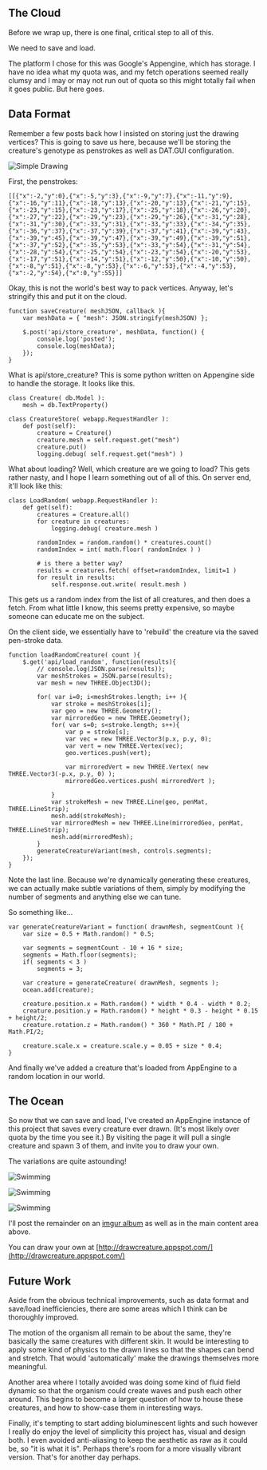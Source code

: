 ## The Cloud
Before we wrap up, there is one final, critical step to all of this.

We need to save and load.

The platform I chose for this was Google's Appengine, which has storage. I have no idea what my quota was, and my fetch operations seemed really clumsy and I may or may not run out of quota so this might totally fail when it goes public. But here goes.

## Data Format
Remember a few posts back how I insisted on storing just the drawing vertices? This is going to save us here, because we'll be storing the creature's genotype as penstrokes as well as DAT.GUI configuration.

![Simple Drawing](project_images/simpledrawing.png?raw=true "Simple Drawing")

First, the penstrokes:

```
[[{"x":-2,"y":0},{"x":-5,"y":3},{"x":-9,"y":7},{"x":-11,"y":9},{"x":-16,"y":11},{"x":-18,"y":13},{"x":-20,"y":13},{"x":-21,"y":15},{"x":-23,"y":15},{"x":-23,"y":17},{"x":-25,"y":18},{"x":-26,"y":20},{"x":-27,"y":22},{"x":-29,"y":23},{"x":-29,"y":26},{"x":-31,"y":28},{"x":-31,"y":30},{"x":-33,"y":31},{"x":-33,"y":33},{"x":-34,"y":35},{"x":-36,"y":37},{"x":-37,"y":39},{"x":-37,"y":41},{"x":-39,"y":43},{"x":-39,"y":45},{"x":-39,"y":47},{"x":-39,"y":49},{"x":-39,"y":51},{"x":-37,"y":52},{"x":-35,"y":53},{"x":-33,"y":54},{"x":-31,"y":54},{"x":-28,"y":54},{"x":-25,"y":54},{"x":-23,"y":54},{"x":-20,"y":53},{"x":-17,"y":51},{"x":-14,"y":51},{"x":-12,"y":50},{"x":-10,"y":50},{"x":-8,"y":51},{"x":-8,"y":53},{"x":-6,"y":53},{"x":-4,"y":53},{"x":-2,"y":54},{"x":0,"y":55}]]
```

Okay, this is not the world's best way to pack vertices. Anyway, let's stringify this and put it on the cloud.

```
function saveCreature( meshJSON, callback ){
	var meshData = { "mesh": JSON.stringify(meshJSON) };

	$.post('api/store_creature', meshData, function() {
		console.log('posted');
		console.log(meshData);
	});						    	
}
```

What is api/store_creature? This is some python written on Appengine side to handle the storage. It looks like this.

```
class Creature( db.Model ):
	mesh = db.TextProperty()

class CreatureStore( webapp.RequestHandler ):
	def post(self):
		creature = Creature()
		creature.mesh = self.request.get("mesh")
		creature.put()
		logging.debug( self.request.get("mesh") )
```

What about loading? Well, which creature are we going to load? This gets rather nasty, and I hope I learn something out of all of this. On server end, it'll look like this:

```
class LoadRandom( webapp.RequestHandler ):
	def get(self):
		creatures = Creature.all()
		for creature in creatures:			
			logging.debug( creature.mesh )

		randomIndex = random.random() * creatures.count()
		randomIndex = int( math.floor( randomIndex ) )
		
		# is there a better way?
		results = creatures.fetch( offset=randomIndex, limit=1 )
		for result in results:
			self.response.out.write( result.mesh )		
```

This gets us a random index from the list of all creatures, and then does a fetch. From what little I know, this seems pretty expensive, so maybe someone can educate me on the subject.

On the client side, we essentially have to 'rebuild' the creature via the saved pen-stroke data.

```
function loadRandomCreature( count ){	
	$.get('api/load_random', function(results){
		// console.log(JSON.parse(results));
		var meshStrokes = JSON.parse(results);
		var mesh = new THREE.Object3D();
		
		for( var i=0; i<meshStrokes.length; i++ ){
			var stroke = meshStrokes[i];
			var geo = new THREE.Geometry();	
			var mirroredGeo = new THREE.Geometry();
			for( var s=0; s<stroke.length; s++){
				var p = stroke[s];
				var vec = new THREE.Vector3(p.x, p.y, 0);
				var vert = new THREE.Vertex(vec);
				geo.vertices.push(vert);

				var mirroredVert = new THREE.Vertex( new THREE.Vector3(-p.x, p.y, 0) );
				mirroredGeo.vertices.push( mirroredVert );

			}
			var strokeMesh = new THREE.Line(geo, penMat, THREE.LineStrip);
			mesh.add(strokeMesh);
			var mirroredMesh = new THREE.Line(mirroredGeo, penMat, THREE.LineStrip);
			mesh.add(mirroredMesh);
		}
		generateCreatureVariant(mesh, controls.segments);
	});
}
```

Note the last line. Because we're dynamically generating these creatures, we can actually make subtle variations of them, simply by modifying the number of segments and anything else we can tune.

So something like...

```
var generateCreatureVariant = function( drawnMesh, segmentCount ){
	var size = 0.5 + Math.random() * 0.5;

	var segments = segmentCount - 10 + 16 * size;
	segments = Math.floor(segments);
	if( segments < 3 )
		segments = 3;

	var creature = generateCreature( drawnMesh, segments );
	ocean.add(creature);

	creature.position.x = Math.random() * width * 0.4 - width * 0.2;
	creature.position.y = Math.random() * height * 0.3 - height * 0.15 + height/2;
	creature.rotation.z = Math.random() * 360 * Math.PI / 180 + Math.PI/2;					

	creature.scale.x = creature.scale.y = 0.05 + size * 0.4;
}
```

And finally we've added a creature that's loaded from AppEngine to a random location in our world. 

## The Ocean
So now that we can save and load, I've created an AppEngine instance of this project that saves every creature ever drawn. (It's most likely over quota by the time you see it.) By visiting the page it will pull a single creature and spawn 3 of them, and invite you to draw your own.

The variations are quite astounding!

![Swimming](project_images/swimming.gif?raw=true "Swimming")

![Swimming](project_images/swimming2.gif?raw=true "Swimming")

![Swimming](project_images/swimming3.gif?raw=true "Swimming")

I'll post the remainder on an [imgur album](http://imgur.com/a/wcAvH) as well as in the main content area above.

You can draw your own at [http://drawcreature.appspot.com/](http://drawcreature.appspot.com/)

## Future Work
Aside from the obvious technical improvements, such as data format and save/load inefficiencies, there are some areas which I think can be thoroughly improved.

The motion of the organism all remain to be about the same, they're basically the same creatures with different skin. It would be interesting to apply some kind of physics to the drawn lines so that the shapes can bend and stretch. That would 'automatically' make the drawings themselves more meaningful. 

Another area where I totally avoided was doing some kind of fluid field dynamic so that the organism could create waves and push each other around. This begins to become a larger question of how to house these creatures, and how to show-case them in interesting ways.

Finally, it's tempting to start adding bioluminescent lights and such however I really do enjoy the level of simplicity this project has, visual and design both. I even avoided anti-aliasing to keep the aesthetic as raw as it could be, so "it is what it is". Perhaps there's room for a more visually vibrant version. That's for another day perhaps.